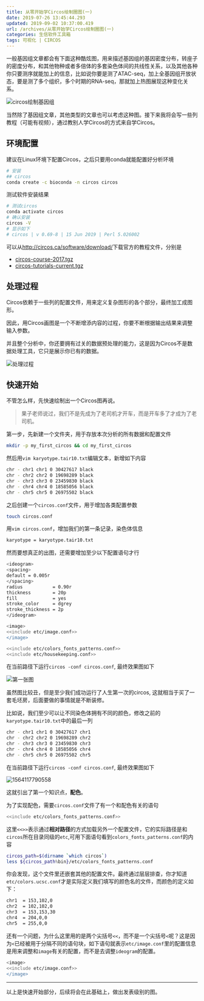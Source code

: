 ```yaml
---
title: 从零开始学Circos绘制圈图(一)
date: 2019-07-26 13:45:44.293
updated: 2019-09-02 10:37:00.419
url: /archives/从零开始学Circos绘制圈图(一)
categories: 生信软件工具箱
tags: 可视化 | CIRCOS
---
```


一般基因组文章都会有下面这种酷炫图，用来描述基因组的基因密度分布，转座子的密度分布，和其他物种或者多倍体的多套染色体间的共线性关系，以及其他各种你只要测序就能加上的信息，比如说你要是测了ATAC-seq，加上全基因组开放状态，要是测了多个组织，多个时期的RNA-seq，那就加上热图展现这种变化关系。

![circos绘制基因组](https://halo-1252249331.cos.ap-shanghai.myqcloud.com/upload/2019/7/1564118925560-3386fb85ab5a48d8b92b9635a30563e4.png)

当然除了基因组文章，其他类型的文章也可以考虑这种图。接下来我将会写一些列教程（可能有视频），通过教别人学Circos的方式来自学Circos。

## 环境配置

建议在Linux环境下配置Circos，之后只要用conda就能配置好分析环境

```bash
# 安装
## circos
conda create -c bioconda -n circos circos
```

测试软件安装结果

```bash
# 测试circos
conda activate circos
# 确认安装
circos -V
# 显示如下
# circos | v 0.69-8 | 15 Jun 2019 | Perl 5.026002
```

可以从<http://circos.ca/software/download/>下载官方的教程文件，分别是

- [circos-course-2017.tgz](http://circos.ca/distribution/circos-course-2017.tgz) 
- [circos-tutorials-current.tgz](http://circos.ca/distribution/circos-tutorials-current.tgz)

## 处理过程

Circos依赖于一些列的配置文件，用来定义复杂图形的各个部分，最终加工成图形。

因此，用Circos画图是一个不断增添内容的过程，你要不断根据输出结果来调整输入参数。

并且整个分析中，你还要拥有过关的数据预处理的能力，这是因为Circos不是数据处理工具，它只是展示你已有的数据。

![处理过程](https://halo-1252249331.cos.ap-shanghai.myqcloud.com/upload/2019/7/1564114612076-b1639241644b45c8b802a39659340ed9.png)

## 快速开始

不管怎么样，先快速绘制出一个Circos图再说。

> 果子老师说过，我们不是先成为了老司机才开车，而是开车多了才成为了老司机。

第一步，先新建一个文件夹，用于存放本次分析的所有数据和配置文件

```bash
mkdir -p my_first_circos && cd my_first_circos
```

然后用`vim karyotype.tair10.txt`编辑文本，新增如下内容

```bash
chr - chr1 chr1 0 30427617 black
chr - chr2 chr2 0 19698289 black
chr - chr3 chr3 0 23459830 black
chr - chr4 chr4 0 18585056 black
chr - chr5 chr5 0 26975502 black
```

之后创建一个`circos.conf`文件，用于增加各类配置参数

```bash
touch circos.conf
```

用`vim circos.conf`，增加我们的第一条记录，染色体信息

```bash
karyotype = karyotype.tair10.txt
```

然而要想真正的出图，还需要增加至少以下配置语句才行

```bash
<ideogram>
<spacing>
default = 0.005r
</spacing>
radius           = 0.90r
thickness        = 20p
fill             = yes
stroke_color     = dgrey
stroke_thickness = 2p
</ideogram>

<image>
<<include etc/image.conf>>
</image>

<<include etc/colors_fonts_patterns.conf>>
<<include etc/housekeeping.conf>>
```

在当前路径下运行`circos -conf circos.conf`, 最终效果图如下

![第一张图](https://halo-1252249331.cos.ap-shanghai.myqcloud.com/upload/2019/7/1564116740621-63c9fc5b9c0c4cddafd3eb7763653642.png)

虽然图比较丑，但是至少我们成功运行了人生第一次的circos, 这就相当于买了一套毛坯房，后面要做的事情就是不断装修。

比如说，我们至少可以让不同染色体拥有不同的颜色，修改之前的`karyotype.tair10.txt`中的最后一列

```bash
chr - chr1 chr1 0 30427617 chr1
chr - chr2 chr2 0 19698289 chr2
chr - chr3 chr3 0 23459830 chr3
chr - chr4 chr4 0 18585056 chr4
chr - chr5 chr5 0 26975502 chr5
```

在当前路径下运行`circos -conf circos.conf`, 最终效果图如下

![1564117790558](https://halo-1252249331.cos.ap-shanghai.myqcloud.com/upload/2019/7/1564117790558-25d1cec4a31e4dd1beecde09134b1c98.png)

这就引出了第一个知识点，**配色**。

为了实现配色，需要`circos.conf`文件了有一个和配色有关的语句

```bash
<<include etc/colors_fonts_patterns.conf>>
```

这里`<<>>`表示通过**相对路径**的方式加载另外一个配置文件，它的实际路径是和`circos`所在目录同级的`etc`,可用下面语句看到`colors_fonts_patterns.conf`的内容

```bash
circos_path=$(dirname `which circos`)
less ${circos_path%bin}/etc/colors_fonts_patterns.conf
```

你会发现，这个文件里还嵌套其他的配置文件。最终通过层层排查，你才知道`etc/colors.ucsc.conf`才是实际定义我们填写的颜色名的文件，而颜色的定义如下：

```bash
chr1  = 153,102,0
chr2  = 102,102,0
chr3  = 153,153,30
chr4  = 204,0,0
chr5  = 255,0,0
```

还有一个问题，为什么这里用的是两个尖括号`<<`，而不是一个尖括号`<`呢？这是因为`<`已经被用于分隔不同的语句块，如下语句就表示`etc/image.conf`里的配置信息是用来调整和`image`有关的配置，而不是去调整`ideogram`的配置。

```bash
<image>
<<include etc/image.conf>>
</image>
```

---

以上是快速开始部分，后续将会在此基础上，做出发表级别的图。